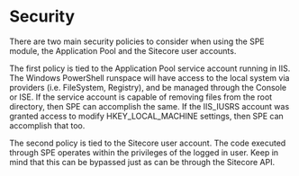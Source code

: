 # Security

There are two main security policies to consider when using the SPE module, the Application Pool and the Sitecore user accounts.

The first policy is tied to the Application Pool service account running in IIS. The Windows PowerShell runspace will have access to the local system via providers (i.e. FileSystem, Registry), and be managed through the Console or ISE. If the service account is capable of removing files from the root directory, then SPE can accomplish the same. If the IIS_IUSRS account was granted access to modify HKEY_LOCAL_MACHINE settings, then SPE can accomplish that too.

The second policy is tied to the Sitecore user account. The code executed through SPE operates within the privileges of the logged in user. Keep in mind that this can be bypassed just as can be through the Sitecore API.